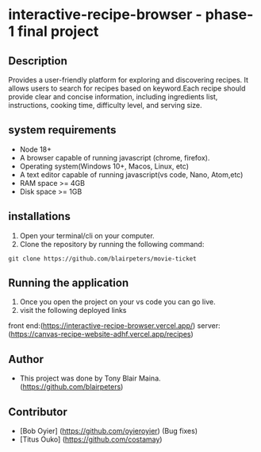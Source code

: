 # interactive-recipe-browser - phase-1 final project

## Description

Provides a user-friendly platform for exploring and discovering recipes.
It allows users to search for recipes based on keyword.Each recipe should provide clear and concise information, including ingredients list, instructions, cooking time, difficulty level, and serving size.

## system requirements

- Node 18+
- A browser capable of running javascript (chrome, firefox).
- Operating system(Windows 10+, Macos, Linux, etc)
- A text editor capable of running javascript(vs code, Nano, Atom,etc)
- RAM space >= 4GB
- Disk space >= 1GB

## installations

1. Open your terminal/cli on your computer.
2. Clone the repository by running the following command:

`git clone https://github.com/blairpeters/movie-ticket`

## Running the application

1. Once you open the project on your vs code you can go live.
2. visit the following deployed links

front end:(https://interactive-recipe-browser.vercel.app/)
server: (https://canvas-recipe-website-adhf.vercel.app/recipes)

## Author

- This project was done by Tony Blair Maina.(https://github.com/blairpeters)

## Contributor

- [Bob Oyier] (https://github.com/oyieroyier) (Bug fixes)
- [Titus Ouko] (https://github.com/costamay)

